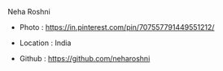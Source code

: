 Neha Roshni
- Photo : https://in.pinterest.com/pin/707557791449551212/
- Location : India

- Github : https://github.com/neharoshni
